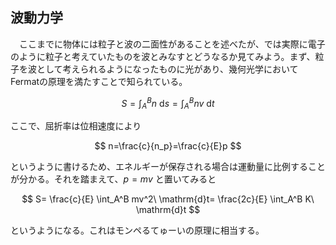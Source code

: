 
## 波動力学

　ここまでに物体には粒子と波の二面性があることを述べたが、では実際に電子のように粒子と考えていたものを波とみなすとどうなるか見てみよう。まず、粒子を波として考えられるようになったものに光があり、幾何光学においてFermatの原理を満たすことで知られている。

$$
    S=\int_A^B
    n\ \mathrm{d}s=
    \int_A^B
    nv\ \mathrm{d}t
$$

ここで、屈折率は位相速度により

$$
    n=\frac{c}{n_p}=\frac{c}{E}p
$$

というように書けるため、エネルギーが保存される場合は運動量に比例することが分かる。それを踏まえて、$p=mv$ と置いてみると

$$
    S=
    \frac{c}{E}
    \int_A^B
    mv^2\ \mathrm{d}t=
    \frac{2c}{E}
    \int_A^B K\ \mathrm{d}t
$$

というようになる。これはモンペるてゅーいの原理に相当する。